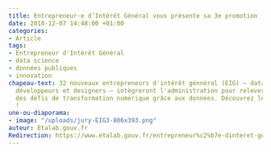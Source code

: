 ```yaml
---
title: Entrepreneur·e d’Intérêt Général vous présente sa 3e promotion
date: 2018-12-07 14:48:00 +01:00
categories:
- Article
tags:
- Entrepreneur d'Intérêt Général
- data science
- données publiques
- innovation
chapeau-text: 32 nouveaux entrepreneurs d'intérêt génnéral (EIG) – data scientists,
  développeurs et designers – intègreront l'administration pour relever en 10 mois
  des défis de transformation numérique grâce aux données. Découvrez leurs profils
  !
une-ou-diaporama:
- image: "/uploads/jury-EIG3-806x393.png"
auteur: Etalab.gouv.fr
Redirection: https://www.etalab.gouv.fr/entrepreneur%c2%b7e-dinteret-general-vous-presente-sa-3eme-promotion
---
```


